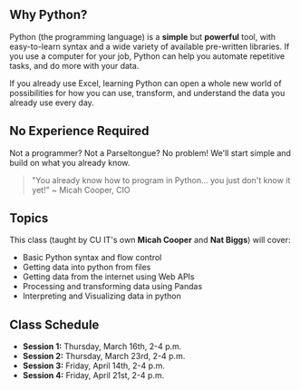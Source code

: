 ## Why Python?

Python (the programming language) is a **simple** but **powerful** tool, with easy-to-learn syntax and a wide variety of available pre-written libraries. If you use a computer for your job, Python can help you automate repetitive tasks, and do more with your data. 

If you already use Excel, learning Python can open a whole new world of possibilities for how you can use, transform, and understand the data you already use every day. 

## No Experience Required
Not a programmer? Not a Parseltongue? No problem! We'll start simple and build on what you already know. 

>"You already know how to program in Python... you just don't know it yet!" ~ Micah Cooper, CIO

## Topics

This class (taught  by CU IT's own **Micah Cooper** and **Nat Biggs**) will cover: 
- Basic Python syntax and flow control
- Getting data into python from files
- Getting data from the internet using Web APIs
- Processing and transforming data using Pandas
- Interpreting and Visualizing data in python

## Class Schedule
- **Session 1:** Thursday, March 16th, 2-4 p.m.
- **Session 2:** Thursday, March 23rd, 2-4 p.m.
- **Session 3:** Friday, April 14th, 2-4 p.m.
- **Session 4:** Friday, April 21st, 2-4 p.m.